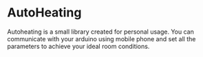 # AutoHeating
Autoheating is a small library created for personal usage. You can communicate with your arduino using mobile phone and set all the parameters to achieve your ideal room conditions.